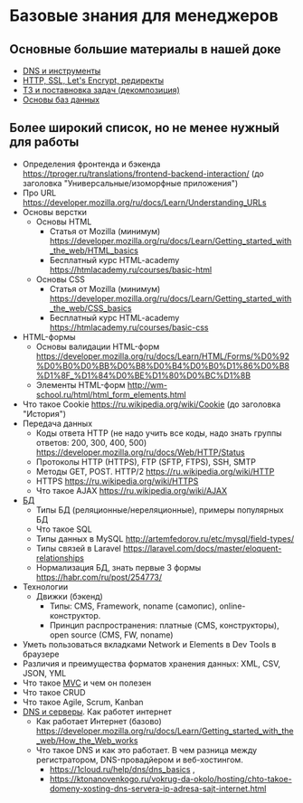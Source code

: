 # Базовые знания для менеджеров


## Основные большие материалы в нашей доке

- [DNS и инструменты](DNS.md)
- [HTTP, SSL, Let's Encrypt, редиректы](HTTP.md)
- [ТЗ и поставновка задач (декомпозиция)](TZ.md)
- [Основы баз данных](DB.md)

## Более широкий список, но не менее нужный для работы

- Определения фронтенда и бэкенда https://tproger.ru/translations/frontend-backend-interaction/ (до заголовка "Универсальные/изоморфные приложения")
- Про URL https://developer.mozilla.org/ru/docs/Learn/Understanding_URLs
- Основы верстки
  - Основы HTML
      - Статья от Mozilla (минимум) https://developer.mozilla.org/ru/docs/Learn/Getting_started_with_the_web/HTML_basics
      - Бесплатный курс HTML-academy https://htmlacademy.ru/courses/basic-html
  - Основы CSS
      - Статья от Mozilla (минимум) https://developer.mozilla.org/ru/docs/Learn/Getting_started_with_the_web/CSS_basics
      - Бесплатный курс HTML-academy https://htmlacademy.ru/courses/basic-css
- HTML-формы
  - Основы валидации HTML-форм https://developer.mozilla.org/ru/docs/Learn/HTML/Forms/%D0%92%D0%B0%D0%BB%D0%B8%D0%B4%D0%B0%D1%86%D0%B8%D1%8F_%D1%84%D0%BE%D1%80%D0%BC%D1%8B
  - Элементы HTML-форм http://wm-school.ru/html/html_form_elements.html
- Что такое Cookie https://ru.wikipedia.org/wiki/Cookie (до заголовка "История")
- Передача данных
  - Коды ответа HTTP (не надо учить все коды, надо знать группы ответов: 200, 300, 400, 500) https://developer.mozilla.org/ru/docs/Web/HTTP/Status
  - Протоколы HTTP (HTTPS), FTP (SFTP, FTPS), SSH, SMTP
  - Методы GET, POST. HTTP/2 https://ru.wikipedia.org/wiki/HTTP
  - HTTPS https://ru.wikipedia.org/wiki/HTTPS
  - Что такое AJAX https://ru.wikipedia.org/wiki/AJAX
- [БД](DB.md)
  - Типы БД (реляционные/нереляционные), примеры популярных БД
  - Что такое SQL
  - Типы данных в MySQL http://artemfedorov.ru/etc/mysql/field-types/
  - Типы связей в Laravel https://laravel.com/docs/master/eloquent-relationships
  - Нормализация БД, знать первые 3 формы https://habr.com/ru/post/254773/
- Технологии
  - Движки (бэкенд)
    - Типы: CMS, Framework, noname (самопис), online-конструктор.
    - Принцип распространения: платные (CMS, конструкторы), open source (CMS, FW, noname)
- Уметь пользоваться вкладками Network и Elements в Dev Tools в браузере
- Различия и преимущества форматов хранения данных: XML, CSV, JSON, YML
- Что такое [MVC](TZ.md) и чем он полезен
- Что такое CRUD
- Что такое Agile, Scrum, Kanban
- [DNS и серверы](DNS.md). Как работет интернет
  - Как работает Интернет (базово) https://developer.mozilla.org/ru/docs/Learn/Getting_started_with_the_web/How_the_Web_works
  - Что такое DNS и как это работает. В чем разница между регистратором, DNS-провадйером и веб-хостингом.
      - https://1cloud.ru/help/dns/dns_basics ,
      - https://ktonanovenkogo.ru/vokrug-da-okolo/hosting/chto-takoe-domeny-xosting-dns-servera-ip-adresa-sajt-internet.html
